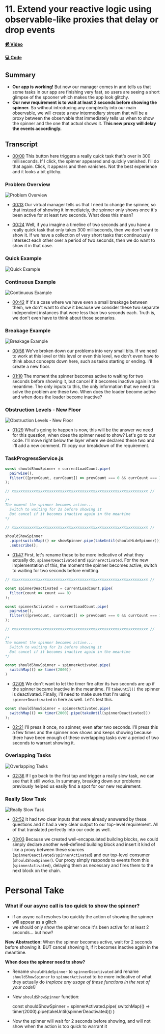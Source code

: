 # 11. Extend your reactive logic using observable-like proxies that delay or drop events

#### [📹 Video](https://egghead.io/lessons/rxjs-extend-your-reactive-logic-using-observable-like-proxies-that-delay-or-drop-events)

#### [💻 Code](https://github.com/rarmatei/egghead-thinking-reactively/blob/lesson-11/src/lesson-code/TaskProgressService.js)

## Summary

- **Our app is working!** But now our manager comes in and tells us that some tasks in our app are finishing very fast, so users are seeing a short glimpse of the spooner which makes the app look glitchy.
- **Our new requirement is to wait at least 2 seconds before showing the spinner.** So without introducing any complexity into our main observable, we will create a new intermediary stream that will be a proxy between the observable that immediately tells us when to show the spinner and the one that actual shows it. **This new proxy will delay the events accordingly.**

## Transcript

- [00:00](https://egghead.io/lessons/rxjs-extend-your-reactive-logic-using-observable-like-proxies-that-delay-or-drop-events#t=0) This button here triggers a really quick task that's over in 300 milliseconds. If I click, the spinner appeared and quickly vanished. I'll do that again. Click, it appears and then vanishes. Not the best experience and it looks a bit glitchy.

### Problem Overview

![Problem Overview](https://res.cloudinary.com/dg3gyk0gu/image/upload/v1585168478/transcript-images/egghead-extend-your-reactive-logic-using-observable-like-proxies-that-delay-or-drop-events-problem-overview.jpg)

- [00:13](https://egghead.io/lessons/rxjs-extend-your-reactive-logic-using-observable-like-proxies-that-delay-or-drop-events#t=13) Our virtual manager tells us that I need to change the spinner, so that instead of showing it immediately, the spinner only shows once it's been active for at least two seconds. What does this mean?

- [00:24](https://egghead.io/lessons/rxjs-extend-your-reactive-logic-using-observable-like-proxies-that-delay-or-drop-events#t=24) Well, if you imagine a timeline of two seconds and you have a really quick task that only takes 300 milliseconds, then we don't want to show it. If we have a collection of very short tasks that continuously intersect each other over a period of two seconds, then we do want to show it in that case.

### Quick Example

![Quick Example](https://res.cloudinary.com/dg3gyk0gu/image/upload/v1585168489/transcript-images/egghead-extend-your-reactive-logic-using-observable-like-proxies-that-delay-or-drop-events-quick-example.jpg)

### Continuous Example

![Continuous Example](https://res.cloudinary.com/dg3gyk0gu/image/upload/v1585168488/transcript-images/egghead-extend-your-reactive-logic-using-observable-like-proxies-that-delay-or-drop-events-continuous-example.jpg)

- [00:42](https://egghead.io/lessons/rxjs-extend-your-reactive-logic-using-observable-like-proxies-that-delay-or-drop-events#t=42) If it's a case where we have even a small breakage between them, we don't want to show it because we consider these two separate independent instances that were less than two seconds each. Truth is, we don't even have to think about those scenarios.

### Breakage Example

![Breakage Example](https://res.cloudinary.com/dg3gyk0gu/image/upload/v1585168491/transcript-images/egghead-extend-your-reactive-logic-using-observable-like-proxies-that-delay-or-drop-events-breakage-example.jpg)

- [00:56](https://egghead.io/lessons/rxjs-extend-your-reactive-logic-using-observable-like-proxies-that-delay-or-drop-events#t=56) We've broken down our problems into very small bits. If we need to work at this level or this level or even this level, we don't even have to think about concepts down here, such as tasks starting or ending. I'll create a new floor.

- [01:10](https://egghead.io/lessons/rxjs-extend-your-reactive-logic-using-observable-like-proxies-that-delay-or-drop-events#t=70) The moment the spinner becomes active to waiting for two seconds before showing it, but cancel if it becomes inactive again in the meantime. The only inputs to this, the only information that we need to solve the problem are these two. When does the loader become active and when does the loader become inactive?

### Obstruction Levels - New Floor

![Obstruction Levels - New Floor](https://res.cloudinary.com/dg3gyk0gu/image/upload/v1585168504/transcript-images/egghead-extend-your-reactive-logic-using-observable-like-proxies-that-delay-or-drop-events-new-floor.jpg)

- [01:29](https://egghead.io/lessons/rxjs-extend-your-reactive-logic-using-observable-like-proxies-that-delay-or-drop-events#t=89) What's going to happen is now, this will be the answer we need for this question, when does the spinner need to show? Let's go to our code. I'll move right below the layer where we declared these two and I'll add a new comment. I'll copy our breakdown of the requirement.

### TaskProgressService.js

```js
const shouldShowSpinner = currentLoadCount.pipe(
  pairwise(),
  filter(([prevCount, currCount]) => prevCount === 0 && currCount === 1))
);

// xxxxxxxxxxxxxxxxxxxxxxxxxxxxxxxxxxxxxxxxxxxxxxxxxxxxxxxxxxxxxx //

/*
The moment the spinner becomes active...
  Switch to waiting for 2s before showing it
  But cancel if it becomes inactive again in the meantime
*/

// xxxxxxxxxxxxxxxxxxxxxxxxxxxxxxxxxxxxxxxxxxxxxxxxxxxxxxxxxxxxxx //

shouldShowSpinner
  .pipe(switchMap(() => showSpinner.pipe(takeUntil(shouldHideSpinner))))
  .subscribe();
```

- [01:47](https://egghead.io/lessons/rxjs-extend-your-reactive-logic-using-observable-like-proxies-that-delay-or-drop-events#t=107) First, let's rename these to be more indicative of what they actually do, `spinnerDeactivated` and `spinnerActivated`. For the new implementation of this, the moment the spinner becomes active, switch to waiting for two seconds before emitting.

```js
// xxxxxxxxxxxxxxxxxxxxxxxxxxxxxxxxxxxxxxxxxxxxxxxxxxxxxxxxxxxxxx //

const spinnerDeactivated = currentLoadCount.pipe(
  filter(count => count === 0)
);

const spinnerActivated = currentLoadCount.pipe(
  pairwise(),
  filter(([prevCount, currCount]) => prevCount === 0 && currCount === 1))
);

// xxxxxxxxxxxxxxxxxxxxxxxxxxxxxxxxxxxxxxxxxxxxxxxxxxxxxxxxxxxxxx //

/*
The moment the spinner becomes active...
  Switch to waiting for 2s before showing it
  But cancel if it becomes inactive again in the meantime
*/

const shouldShowSpinner = spinnerActivated.pipe(
  switchMap(() => timer(2000))
)
```

- [02:05](https://egghead.io/lessons/rxjs-extend-your-reactive-logic-using-observable-like-proxies-that-delay-or-drop-events#t=125) We don't want to let the timer fire after its two seconds are up if the spinner became inactive in the meantime. I'll `takeUntil()` the spinner is deactivated. Finally, I'll need to make sure that I'm using `spinnerDeactivated` in here as well. Let's test this.

```js
const shouldShowSpinner = spinnerActivated.pipe(
  switchMap(() => timer(2000).pipe(takeUntil(spinnerDeactivated)))
);
```

- [02:21](https://egghead.io/lessons/rxjs-extend-your-reactive-logic-using-observable-like-proxies-that-delay-or-drop-events#t=141) I'll press it once, no spinner, even after two seconds. I'll press this a few times and the spinner now shows and keeps showing because there have been enough of these overlapping tasks over a period of two seconds to warrant showing it.

### Overlapping Tasks

![Overlapping Tasks](https://res.cloudinary.com/dg3gyk0gu/image/upload/v1585168481/transcript-images/egghead-extend-your-reactive-logic-using-observable-like-proxies-that-delay-or-drop-events-overlapping-tasks.jpg)

- [02:36]() If I go back to the first tap and trigger a really slow task, we can see that it still works. In summary, breaking down our problems previously helped us easily find a spot for our new requirement.

### Really Slow Task

![Really Slow Task](https://res.cloudinary.com/dg3gyk0gu/image/upload/v1585168478/transcript-images/egghead-extend-your-reactive-logic-using-observable-like-proxies-that-delay-or-drop-events-really-slow-task.jpg)

- [02:52](https://egghead.io/lessons/rxjs-extend-your-reactive-logic-using-observable-like-proxies-that-delay-or-drop-events#t=156) It had two clear inputs that were already answered by these questions and it had a very clear output to our top-level requirement. All of that translated perfectly into our code as well.

- [03:03](https://egghead.io/lessons/rxjs-extend-your-reactive-logic-using-observable-like-proxies-that-delay-or-drop-events#t=183) Because we created well-encapsulated building blocks, we could simply declare another well-defined building block and insert it kind of like a proxy between these sources (`spinnerDeactivated/spinnerActivated`) and our top-level consumer (`shouldShowSpinner`). Our proxy simply responds to events from this (`spinnerActivated`), delaying them as necessary and fires them to the next block on the chain.

# Personal Take

### **What if our async call is too quick to show the spinner?**

- if an async call resolves too quickly the action of showing the spinner will appear as a glitch
- we should only show the spinner once it's been active for at least 2 seconds... but how?

**New Abstraction:** When the spinner becomes active, wait for 2 seconds before showing it. BUT cancel showing it, if it becomes inactive again in the meantime.

**When does the spinner need to show?**

- Rename `shouldHideSpinner` to `spinnerDeactivated` and rename `shouldShowSpinner` to `spinnerActivated` to be more indicative of what they actually do (_replace any usage of these functions in the rest of your code!)_
- New `shouldShowSpinner` function:

  const shouldShowSpinner = spinnerActivated.pipe(
  switchMap(() => timer(2000).pipe(takeUntil(spinnerDeactivated)))
  )

- Now the spinner will wait for 2 seconds before showing, and will not show when the action is too quick to warrant it
